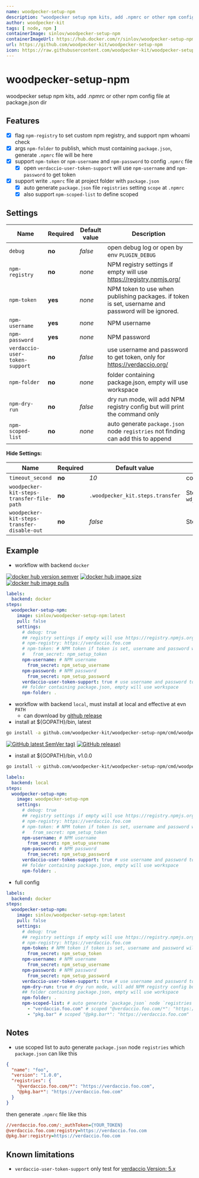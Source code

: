 ```yaml
---
name: woodpecker-setup-npm
description: "woodpecker setup npm kits, add .npmrc or other npm config file at package.json dir"
author: woodpecker-kit
tags: [ node, npm ]
containerImage: sinlov/woodpecker-setup-npm
containerImageUrl: https://hub.docker.com/r/sinlov/woodpecker-setup-npm
url: https://github.com/woodpecker-kit/woodpecker-setup-npm
icon: https://raw.githubusercontent.com/woodpecker-kit/woodpecker-setup-npm/main/doc/logo.png
---
```


# woodpecker-setup-npm

woodpecker setup npm kits, add .npmrc or other npm config file at package.json dir

## Features

- [x] flag `npm-registry` to set custom npm registry, and support npm whoami check
- [x] args `npm-folder` to publish, which must containing `package.json`, generate `.npmrc` file will be here
- [x] support `npm-token` or `npm-username` and `npm-password` to config `.npmrc` file
    - [x] open `verdaccio-user-token-support` will use `npm-username` and `npm-password` to get token
- [x] support write `.npmrc` file at project folder with `package.json`
    - [x] auto generate `package.json` file `registries` setting `scope` at `.npmrc`
    - [x] also support `npm-scoped-list` to define scoped

## Settings

| Name                           | Required | Default value | Description                                                                                        |
|--------------------------------|----------|---------------|----------------------------------------------------------------------------------------------------|
| `debug`                        | **no**   | *false*       | open debug log or open by env `PLUGIN_DEBUG`                                                       |
| `npm-registry`                 | **no**   | *none*        | NPM registry settings if empty will use https://registry.npmjs.org/                                |
| `npm-token`                    | **yes**  | *none*        | NPM token to use when publishing packages. if token is set, username and password will be ignored. |
| `npm-username`                 | **yes**  | *none*        | NPM username                                                                                       |
| `npm-password`                 | **yes**  | *none*        | NPM password                                                                                       |
| `verdaccio-user-token-support` | **no**   | *false*       | use username and password to get token, only for https://verdaccio.org/                            |
| `npm-folder`                   | **no**   | *none*        | folder containing package.json, empty will use workspace                                           |
| `npm-dry-run`                  | **no**   | *false*       | dry run mode, will add NPM registry config but will print the command only                         |
| `npm-scoped-list`              | **no**   | *none*        | auto generate `package.json` node `registries` not finding can add this to append                  |

**Hide Settings:**

| Name                                        | Required | Default value                    | Description                                                                      |
|---------------------------------------------|----------|----------------------------------|----------------------------------------------------------------------------------|
| `timeout_second`                            | **no**   | *10*                             | command timeout setting by second                                                |
| `woodpecker-kit-steps-transfer-file-path`   | **no**   | `.woodpecker_kit.steps.transfer` | Steps transfer file path, default by `wd_steps_transfer.DefaultKitStepsFileName` |
| `woodpecker-kit-steps-transfer-disable-out` | **no**   | *false*                          | Steps transfer write disable out                                                 |

## Example

- workflow with backend `docker`

[![docker hub version semver](https://img.shields.io/docker/v/sinlov/woodpecker-setup-npm?sort=semver)](https://hub.docker.com/r/sinlov/woodpecker-setup-npm/tags?page=1&ordering=last_updated)
[![docker hub image size](https://img.shields.io/docker/image-size/sinlov/woodpecker-setup-npm)](https://hub.docker.com/r/sinlov/woodpecker-setup-npm)
[![docker hub image pulls](https://img.shields.io/docker/pulls/sinlov/woodpecker-setup-npm)](https://hub.docker.com/r/sinlov/woodpecker-setup-npm/tags?page=1&ordering=last_updated)

```yml
labels:
  backend: docker
steps:
  woodpecker-setup-npm:
    image: sinlov/woodpecker-setup-npm:latest
    pull: false
    settings:
      # debug: true
      ## registry settings if empty will use https://registry.npmjs.org/
      # npm-registry: https://verdaccio.foo.com
      # npm-token: # NPM token if token is set, username and password will be ignored
      #   from_secret: npm_setup_token
      npm-username: # NPM username
        from_secret: npm_setup_username
      npm-password: # NPM password
        from_secret: npm_setup_password
      verdaccio-user-token-support: true # use username and password to get token only for https://verdaccio.org/
      ## folder containing package.json, empty will use workspace
      npm-folder: .
```

- workflow with backend `local`, must install at local and effective at evn `PATH`
    - can download by [github release](https://github.com/woodpecker-kit/woodpecker-setup-npm/releases)
- install at ${GOPATH}/bin, latest

```bash
go install -a github.com/woodpecker-kit/woodpecker-setup-npm/cmd/woodpecker-setup-npm@latest
```

[![GitHub latest SemVer tag)](https://img.shields.io/github/v/tag/woodpecker-kit/woodpecker-setup-npm)](https://github.com/woodpecker-kit/woodpecker-setup-npm/tags)
[![GitHub release)](https://img.shields.io/github/v/release/woodpecker-kit/woodpecker-setup-npm)](https://github.com/woodpecker-kit/woodpecker-setup-npm/releases)

- install at ${GOPATH}/bin, v1.0.0

```bash
go install -v github.com/woodpecker-kit/woodpecker-setup-npm/cmd/woodpecker-setup-npm@v1.0.0
```

```yml
labels:
  backend: local
steps:
  woodpecker-setup-npm:
    image: woodpecker-setup-npm
    settings:
      # debug: true
      ## registry settings if empty will use https://registry.npmjs.org/
      # npm-registry: https://verdaccio.foo.com
      # npm-token: # NPM token if token is set, username and password will be ignored
      #   from_secret: npm_setup_token
      npm-username: # NPM username
        from_secret: npm_setup_username
      npm-password: # NPM password
        from_secret: npm_setup_password
      verdaccio-user-token-support: true # use username and password to get token
      ## folder containing package.json, empty will use workspace
      npm-folder: .
```

- full config

```yml
labels:
  backend: docker
steps:
  woodpecker-setup-npm:
    image: sinlov/woodpecker-setup-npm:latest
    pull: false
    settings:
      # debug: true
      ## registry settings if empty will use https://registry.npmjs.org/
      # npm-registry: https://verdaccio.foo.com
      npm-token: # NPM token if token is set, username and password will be ignored
        from_secret: npm_setup_token
      npm-username: # NPM username
        from_secret: npm_setup_username
      npm-password: # NPM password
        from_secret: npm_setup_password
      verdaccio-user-token-support: true # use username and password to get token only for https://verdaccio.org/
      npm-dry-run: true # dry run mode, will add NPM registry config but will print the command only
      ## folder containing package.json, empty will use workspace
      npm-folder: .
      npm-scoped-list: # auto generate `package.json` node `registries` not finding can add this to append
        - "verdaccio.foo.com" # scoped "@verdaccio.foo.com/*": "https://verdaccio.foo.com"
        - "pkg.bar" # scoped "@pkg.bar*": "https://verdaccio.foo.com"
```

## Notes

- use scoped list to auto generate `package.json` node `registries` which `package.json` can like this

```json
{
  "name": "foo",
  "version": "1.0.0",
  "registries": {
    "@verdaccio.foo.com/*": "https://verdaccio.foo.com",
    "@pkg.bar*": "https://verdaccio.foo.com"
  }
}
```
then generate `.npmrc` file like this

```ini
//verdaccio.foo.com/:_authToken={YOUR_TOKEN}
@verdaccio.foo.com:registry=https://verdaccio.foo.com
@pkg.bar:registry=https://verdaccio.foo.com
```

## Known limitations

- `verdaccio-user-token-support` only test for [verdaccio Version: 5.x](https://verdaccio.org/)
